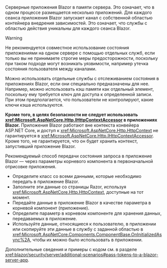 Серверные приложения Blazor в памяти сервера. Это означает, что в одном процессе размещается несколько приложений. Для каждого сеанса приложения Blazor запускает канал с собственной областью контейнера внедрения зависимостей. Это означает, что службы с областью действия уникальны для каждого сеанса Blazor.

> [!WARNING]
> Не рекомендуется совместное использование состояния приложениями на одном сервере с помощью отдельных служб, если только вы не принимаете строгие меры предосторожности, поскольку при таком подходе могут возникать уязвимости, например утечка состояния пользователя между каналами.

Можно использовать отдельные службы с отслеживанием состояния в приложениях Blazor, если они специально предназначены для нее. Например, можно использовать кэш памяти как отдельный элемент, поскольку ему требуется ключ для доступа к определенной записи. При этом предполагается, что пользователи не контролируют, какие ключи кэша используются.

**Кроме того, в целях безопасности не следует использовать <xref:Microsoft.AspNetCore.Http.IHttpContextAccessor> в приложениях Blazor.** Приложения Blazor работают вне контекста конвейера ASP.NET Core, и доступ к <xref:Microsoft.AspNetCore.Http.HttpContext> не гарантируется в <xref:Microsoft.AspNetCore.Http.IHttpContextAccessor>. Кроме того, не гарантируется, что он будет хранить контекст, запустивший приложение Blazor.

Рекомендуемый способ передачи состояния запроса в приложение Blazor — через параметры корневого компонента в первоначальной отрисовке приложения.

* Определите класс со всеми данными, которые необходимо передать в приложение Blazor.
* Заполните эти данные со страницы Razor, используя <xref:Microsoft.AspNetCore.Http.HttpContext>, доступные на тот момент.
* Передайте данные в приложение Blazor в качестве параметра в корневой компонент (приложение).
* Определите параметр в корневом компоненте для хранения данных, передаваемых в приложение.
* Используйте данные, относящиеся к пользователю, в приложении или скопируйте эти данные в службу с заданной областью в <xref:Microsoft.AspNetCore.Components.ComponentBase.OnInitializedAsync%2A>, чтобы их можно было использовать в приложении.

Дополнительные сведения и примеры с кодом см. в разделе <xref:blazor/security/server/additional-scenarios#pass-tokens-to-a-blazor-server-app>.
